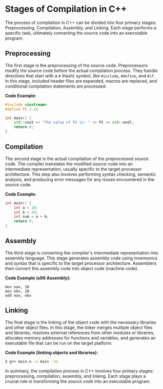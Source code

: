 # Stages of Compilation in C++

The process of compilation in C++ can be divided into four primary stages: Preprocessing, Compilation, Assembly, and Linking. Each stage performs a specific task, ultimately converting the source code into an executable program.

## Preprocessing

The first stage is the preprocessing of the source code. Preprocessors modify the source code before the actual compilation process. They handle directives that start with a `#` (hash) symbol, like `#include`, `#define`, and `#if`. In this stage, included header files are expanded, macros are replaced, and conditional compilation statements are processed.

**Code Example:**

```cpp
#include <iostream>
#define PI 3.14

int main() {
    std::cout << "The value of PI is: " << PI << std::endl;
    return 0;
}
```

## Compilation

The second stage is the actual compilation of the preprocessed source code. The compiler translates the modified source code into an intermediate representation, usually specific to the target processor architecture. This step also involves performing syntax checking, semantic analysis, and producing error messages for any issues encountered in the source code.

**Code Example:**

```cpp
int main() {
    int a = 10;
    int b = 20;
    int sum = a + b;
    return 0;
}
```

## Assembly

The third stage is converting the compiler's intermediate representation into assembly language. This stage generates assembly code using mnemonics and syntax that is specific to the target processor architecture. Assemblers then convert this assembly code into object code (machine code).

**Code Example (x86 Assembly):**

```
mov eax, 10
mov ebx, 20
add eax, ebx
```

## Linking

The final stage is the linking of the object code with the necessary libraries and other object files. In this stage, the linker merges multiple object files and libraries, resolves external references from other modules or libraries, allocates memory addresses for functions and variables, and generates an executable file that can be run on the target platform.

**Code Example (linking objects and libraries):**

```bash
$ g++ main.o -o main -lm
```

In summary, the compilation process in C++ involves four primary stages: preprocessing, compilation, assembly, and linking. Each stage plays a crucial role in transforming the source code into an executable program.
